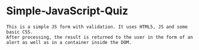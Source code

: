 # Simple-JavaScript-Quiz

    This is a simple JS form with validation. It uses HTML5, JS and some basic CSS.
    After processing, the result is returned to the user in the form of an alert as well as in a container inside the DOM.
